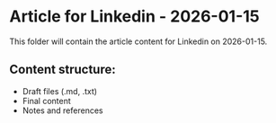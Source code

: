 # Article for Linkedin - 2026-01-15

This folder will contain the article content for Linkedin on 2026-01-15.

## Content structure:
- Draft files (.md, .txt)
- Final content
- Notes and references
